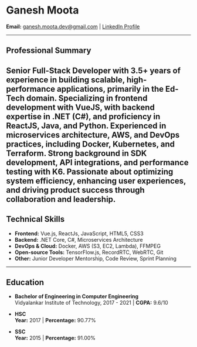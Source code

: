 # Ganesh Moota  
**Email:** ganesh.moota.dev@gmail.com | [LinkedIn Profile](https://linkedin.com/in/ganesh-moota)

---

## Professional Summary
Senior Full-Stack Developer with 3.5+ years of experience in building scalable, high-performance applications, primarily in the Ed-Tech domain. Specializing in frontend development with VueJS, with backend expertise in .NET (C#), and proficiency in ReactJS, Java, and Python. Experienced in microservices architecture, AWS, and DevOps practices, including Docker, Kubernetes, and Terraform. Strong background in SDK development, API integrations, and performance testing with K6. Passionate about optimizing system efficiency, enhancing user experiences, and driving product success through collaboration and leadership.
---

## Technical Skills
- **Frontend:** Vue.js, ReactJs, JavaScript, HTML5, CSS3  
- **Backend:** .NET Core, C#, Microservices Architecture  
- **DevOps & Cloud:** Docker, AWS (S3, EC2, Lambda), FFMPEG  
- **Open-source Tools:** TensorFlow.js, RecordRTC, WebRTC, Git  
- **Other:** Junior Developer Mentorship, Code Review, Sprint Planning  
---

## Education

- **Bachelor of Engineering in Computer Engineering**  
  Vidyalankar Institute of Technology, 2017 - 2021 | **CGPA:** 9.6/10

- **HSC**  
  **Year:** 2017 | **Percentage:** 90.77%

- **SSC**  
  **Year:** 2015 | **Percentage:** 91.00%
